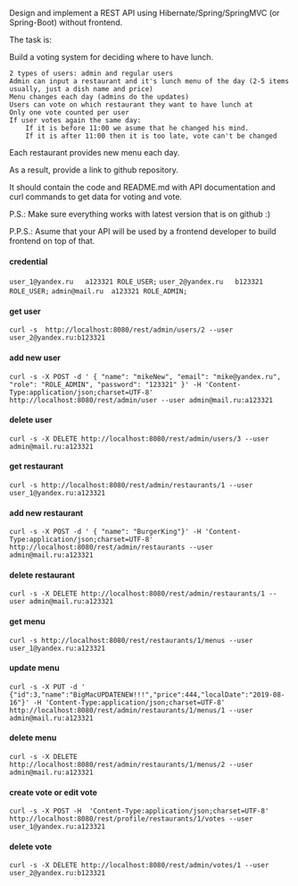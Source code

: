 Design and implement a REST API using Hibernate/Spring/SpringMVC (or Spring-Boot) without frontend.

The task is:

Build a voting system for deciding where to have lunch.

    2 types of users: admin and regular users
    Admin can input a restaurant and it's lunch menu of the day (2-5 items usually, just a dish name and price)
    Menu changes each day (admins do the updates)
    Users can vote on which restaurant they want to have lunch at
    Only one vote counted per user
    If user votes again the same day:
        If it is before 11:00 we asume that he changed his mind.
        If it is after 11:00 then it is too late, vote can't be changed

Each restaurant provides new menu each day.

As a result, provide a link to github repository.

It should contain the code and README.md with API documentation and curl commands to get data for voting and vote.

P.S.: Make sure everything works with latest version that is on github :)

P.P.S.: Asume that your API will be used by a frontend developer to build frontend on top of that.



#### credential
`user_1@yandex.ru	a123321	ROLE_USER;`
`user_2@yandex.ru	b123321	ROLE_USER;`
`admin@mail.ru	a123321	ROLE_ADMIN;`


#### get user 
`curl -s  http://localhost:8080/rest/admin/users/2 --user user_2@yandex.ru:b123321`
#### add new user
`curl -s -X POST -d ' { "name": "mikeNew", "email": "mike@yandex.ru", "role": "ROLE_ADMIN", "password": "123321" }' -H 'Content-Type:application/json;charset=UTF-8' http://localhost:8080/rest/admin/user --user admin@mail.ru:a123321`
#### delete user
`curl -s -X DELETE http://localhost:8080/rest/admin/users/3 --user admin@mail.ru:a123321`

#### get restaurant
`curl -s http://localhost:8080/rest/admin/restaurants/1 --user user_1@yandex.ru:a123321`
#### add new restaurant
`curl -s -X POST -d ' { "name": "BurgerKing"}' -H 'Content-Type:application/json;charset=UTF-8' http://localhost:8080/rest/admin/restaurants --user admin@mail.ru:a123321
`
#### delete restaurant 
`curl -s -X DELETE http://localhost:8080/rest/admin/restaurants/1 --user admin@mail.ru:a123321`

#### get menu

`curl -s http://localhost:8080/rest/restaurants/1/menus --user user_1@yandex.ru:a123321`
#### update menu

`curl -s -X PUT -d ' {"id":3,"name":"BigMacUPDATENEW!!!","price":444,"localDate":"2019-08-16"}' -H 'Content-Type:application/json;charset=UTF-8' http://localhost:8080/rest/admin/restaurants/1/menus/1 --user admin@mail.ru:a123321`

#### delete menu

`curl -s -X DELETE http://localhost:8080/rest/admin/restaurants/1/menus/2 --user admin@mail.ru:a123321`

#### create vote or edit vote
`curl -s -X POST -H  'Content-Type:application/json;charset=UTF-8' http://localhost:8080/rest/profile/restaurants/1/votes --user user_1@yandex.ru:a123321`

#### delete vote
`curl -s -X DELETE http://localhost:8080/rest/admin/votes/1 --user user_2@yandex.ru:b123321`


